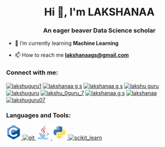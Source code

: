 <h1 align="center">Hi 👋, I'm LAKSHANAA</h1>
<h3 align="center">An eager beaver Data Science scholar</h3>

- 🌱 I’m currently learning **Machine Learning**

- 📫 How to reach me **lakshanaags@gmail.com**

<h3 align="left">Connect with me:</h3>
<p align="left">
<a href="https://twitter.com/lakshuguru1" target="blank"><img align="center" src="https://raw.githubusercontent.com/rahuldkjain/github-profile-readme-generator/master/src/images/icons/Social/twitter.svg" alt="lakshuguru1" height="30" width="40" /></a>
<a href="https://linkedin.com/in/lakshanaa g s" target="blank"><img align="center" src="https://raw.githubusercontent.com/rahuldkjain/github-profile-readme-generator/master/src/images/icons/Social/linked-in-alt.svg" alt="lakshanaa g s" height="30" width="40" /></a>
<a href="https://kaggle.com/lakshanaa g s" target="blank"><img align="center" src="https://raw.githubusercontent.com/rahuldkjain/github-profile-readme-generator/master/src/images/icons/Social/kaggle.svg" alt="lakshanaa g s" height="30" width="40" /></a>
<a href="https://fb.com/lakshu guru" target="blank"><img align="center" src="https://raw.githubusercontent.com/rahuldkjain/github-profile-readme-generator/master/src/images/icons/Social/facebook.svg" alt="lakshu guru" height="30" width="40" /></a>
<a href="https://instagram.com/lakshuguru" target="blank"><img align="center" src="https://raw.githubusercontent.com/rahuldkjain/github-profile-readme-generator/master/src/images/icons/Social/instagram.svg" alt="lakshuguru" height="30" width="40" /></a>
<a href="https://www.codechef.com/users/lakshu_0guru_7" target="blank"><img align="center" src="https://cdn.jsdelivr.net/npm/simple-icons@3.1.0/icons/codechef.svg" alt="lakshu_0guru_7" height="30" width="40" /></a>
<a href="https://www.hackerrank.com/lakshanaa g s" target="blank"><img align="center" src="https://raw.githubusercontent.com/rahuldkjain/github-profile-readme-generator/master/src/images/icons/Social/hackerrank.svg" alt="lakshanaa g s" height="30" width="40" /></a>
<a href="https://www.leetcode.com/lakshanaa" target="blank"><img align="center" src="https://raw.githubusercontent.com/rahuldkjain/github-profile-readme-generator/master/src/images/icons/Social/leet-code.svg" alt="lakshanaa" height="30" width="40" /></a>
<a href="https://auth.geeksforgeeks.org/user/lakshuguru07" target="blank"><img align="center" src="https://raw.githubusercontent.com/rahuldkjain/github-profile-readme-generator/master/src/images/icons/Social/geeks-for-geeks.svg" alt="lakshuguru07" height="30" width="40" /></a>
</p>

<h3 align="left">Languages and Tools:</h3>
<p align="left"> <a href="https://www.cprogramming.com/" target="_blank"> <img src="https://raw.githubusercontent.com/devicons/devicon/master/icons/c/c-original.svg" alt="c" width="40" height="40"/> </a> <a href="https://git-scm.com/" target="_blank"> <img src="https://www.vectorlogo.zone/logos/git-scm/git-scm-icon.svg" alt="git" width="40" height="40"/> </a> <a href="https://www.java.com" target="_blank"> <img src="https://raw.githubusercontent.com/devicons/devicon/master/icons/java/java-original.svg" alt="java" width="40" height="40"/> </a> <a href="https://www.python.org" target="_blank"> <img src="https://raw.githubusercontent.com/devicons/devicon/master/icons/python/python-original.svg" alt="python" width="40" height="40"/> </a> <a href="https://scikit-learn.org/" target="_blank"> <img src="https://upload.wikimedia.org/wikipedia/commons/0/05/Scikit_learn_logo_small.svg" alt="scikit_learn" width="40" height="40"/> </a> </p>
